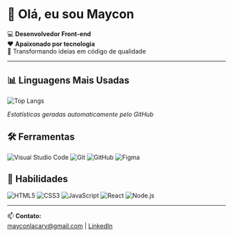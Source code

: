 # 👋 Olá, eu sou Maycon

💻 **Desenvolvedor Front-end**  
❤️ **Apaixonado por tecnologia**  
🚀 Transformando ideias em código de qualidade  

---

## 📊 Linguagens Mais Usadas

![Top Langs](https://github-readme-stats.vercel.app/api/top-langs/?username=Maycon-06&layout=compact&theme=dracula&hide_border=true)

*Estatísticas geradas automaticamente pelo GitHub*

## 🛠 Ferramentas

![Visual Studio Code](https://img.shields.io/badge/-VSCode-007ACC?logo=visualstudiocode&logoColor=black)
![Git](https://img.shields.io/badge/-Git-F05032?logo=git&logoColor=black)
![GitHub](https://img.shields.io/badge/-GitHub-181717?logo=github&logoColor=black)
![Figma](https://img.shields.io/badge/-Figma-F24E1E?logo=figma&logoColor=black)

## 🚀 Habilidades

![HTML5](https://img.shields.io/badge/-HTML5-E34F26?logo=html5&logoColor=white)
![CSS3](https://img.shields.io/badge/-CSS3-1572B6?logo=css3&logoColor=black)
![JavaScript](https://img.shields.io/badge/-JavaScript-F7DF1E?logo=javascript&logoColor=black)
![React](https://img.shields.io/badge/-React-61DAFB?logo=react&logoColor=black)
![Node.js](https://img.shields.io/badge/-Node.js-339933?logo=nodedotjs&logoColor=black)

---

📫 **Contato:**  
[mayconlacarv@gmail.com](mailto:mayconlacarv@gmail.com) | 
[LinkedIn](https://linkedin.com/in/maycon-lagos-de-carvalho-0ab678346)
